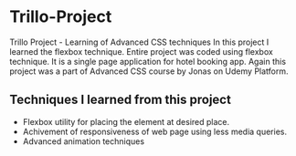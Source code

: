 # Trillo-Project
Trillo Project - Learning of Advanced CSS techniques
In this project I learned the flexbox technique.
Entire project was coded using flexbox technique. It is a single page application for hotel booking app.
Again this project was a part of Advanced CSS course by Jonas on Udemy Platform.

## Techniques I learned from this project
* Flexbox utility for placing the element at desired place.
* Achivement of responsiveness of web page using less media queries.
* Advanced animation techniques
